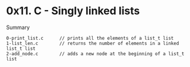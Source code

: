 # 0x11. C - Singly linked lists

Summary

```
0-print_list.c		// prints all the elements of a list_t list
1-list_len.c		// returns the number of elements in a linked list_t list
2-add_node.c		// adds a new node at the beginning of a list_t list
```
